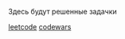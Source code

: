 Здесь будут решенные задачки

[leetcode](https://leetcode.com/problemset/all/)
[codewars](https://www.codewars.com/dashboard)


